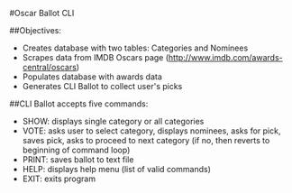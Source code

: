 #Oscar Ballot CLI

##Objectives:
- Creates database with two tables: Categories and Nominees
- Scrapes data from IMDB Oscars page (http://www.imdb.com/awards-central/oscars)
- Populates database with awards data
- Generates CLI Ballot to collect user's picks

##CLI Ballot accepts five commands: 
- SHOW: displays single category or all categories
- VOTE: asks user to select category, displays nominees, asks for pick, saves pick, asks to proceed to next category (if no, then reverts to beginning of command loop)
- PRINT: saves ballot to text file
- HELP: displays help menu (list of valid commands)
- EXIT: exits program
